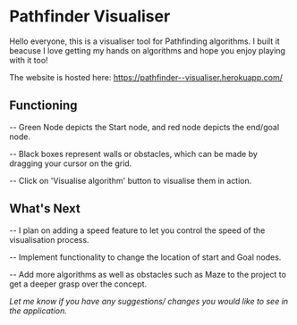 # Pathfinder Visualiser


Hello everyone, this is a visualiser tool for Pathfinding algorithms. I built it beacuse I love getting my hands on algorithms and hope you enjoy playing with it too!

The website is hosted here: https://pathfinder--visualiser.herokuapp.com/

<h2>Functioning</h2>

-- Green Node depicts the Start node, and red node depicts the end/goal node.

-- Black boxes represent walls or obstacles, which can be made by dragging your cursor on the grid. 

-- Click on 'Visualise algorithm' button to visualise them in action. 

<h2>What's Next </h2>

-- I plan on adding a speed feature to let you control the speed of the visualisation process.

-- Implement functionality to change the location of start and Goal nodes.

-- Add more algorithms as well as obstacles such as Maze to the project to get a deeper grasp over the concept.


<i> Let me know if you have any suggestions/ changes you would like to see in the application.



